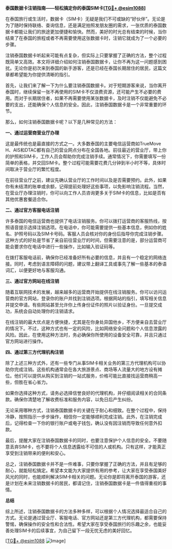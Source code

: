 **泰国数据卡注销指南——轻松搞定你的泰国SIM卡[[TG💪+ @esim1088](https://t.me/s/esim1088)]**

在泰国旅行或生活时，数据卡（SIM卡）无疑是我们不可或缺的“好伙伴”。无论是为了随时保持联络、查询信息，还是满足拍照发朋友圈的需求，一张优质的泰国数据卡都能让我们的旅途更加便捷和愉快。然而，美好的时光总有结束的时候，当你结束了在泰国的旅程或者不再需要使用这张数据卡时，注销它就成为了一个必要的步骤。

注销泰国数据卡听起来可能有点复杂，但实际上只要掌握了正确的方法，整个过程既简单又高效。本文将详细介绍如何注销泰国数据卡，让你不再为这一问题感到困扰。无论你是初次来到泰国的新手游客，还是已经在泰国长期居住的居民，这篇文章都希望能为你提供清晰的指引。

首先，让我们来了解一下为什么要注销泰国数据卡。对于短期游客来说，当你离开泰国时，继续保留一张不再使用的SIM卡不仅浪费资源，还可能产生不必要的费用。而对于长期居住者，如果不再需要使用某张数据卡，及时注销不仅能避免不必要的支出，还能确保个人信息的安全。因此，注销泰国数据卡是一个非常重要的环节。

那么，如何注销泰国数据卡呢？以下是几种常见的方法：

**一、通过运营商营业厅办理**

这是最传统也是最直接的方式之一。大多数泰国的主要电信运营商如TrueMove H、AIS和DTAC都有自己的营业网点分布在全国各地。前往最近的营业厅，带上你的护照和SIM卡，工作人员会帮助你完成注销手续。通常情况下，你需要填写一份简单的表格，并交回SIM卡。整个过程可能需要花费几分钟到半小时不等，具体时间取决于营业厅的繁忙程度。

在前往营业厅之前，建议先确认营业厅的工作时间以及是否需要预约。此外，如果你有未结清的账单或余额，记得提前处理好这些事项，以免影响注销流程。当然，在营业厅办理注销时，你可以向工作人员咨询更多关于SIM卡的信息，比如是否有其他优惠套餐适合你。

**二、通过官方客服电话注销**

许多泰国的电信运营商也提供了电话注销服务。你可以拨打运营商的客服热线，按照语音提示选择注销选项。在电话中，你可能需要提供一些基本信息，例如你的姓名、护照号码以及SIM卡号码。客服人员会核对你的身份后指导你完成注销步骤。这种方式的好处是节省了亲自前往营业厅的时间，但需要注意的是，部分运营商可能会要求你在电话中进行一些操作，比如输入验证码等。

在拨打客服电话前，确保你已经准备好所有必要的信息，并且有一个稳定的网络连接。同时，考虑到语言障碍的问题，建议带上翻译工具或事先了解一些基本的泰语词汇，以便更好地与客服沟通。

**三、通过官方网站在线注销**

随着互联网技术的发展，越来越多的运营商开始提供在线注销服务。你可以访问运营商的官方网站，登录你的账户并找到注销选项。根据网站的指引，填写相关信息并提交申请。有些网站甚至允许你上传身份证件的照片以验证身份。一旦提交成功，系统会自动处理你的注销请求。

在线注销的最大优点是方便快捷，尤其是在你身处异国他乡，不方便亲自去营业厅的情况下。不过，这种方式也有一定的风险，比如网络安全问题和个人信息泄露的风险。因此，在使用这种方法时，务必确保你所使用的设备安全可靠，并且只通过官方网站进行操作。

**四、通过第三方代理机构注销**

除了上述三种方式外，还有一些专门从事SIM卡相关业务的第三方代理机构可以协助你完成注销。这些机构通常会在各大旅游景点、商场等人流量大的地方设有摊位。他们可以提供从购买到注销的一站式服务，价格可能比直接找运营商稍高一些，但胜在省心省力。

如果你选择这种方式，请务必选择信誉良好的代理机构，并仔细阅读相关的合同条款。确保你清楚地了解收费标准和服务内容，以免日后产生纠纷。

无论采用哪种方式，注销泰国数据卡的关键在于耐心和细致。在整个过程中，保持冷静，按照指示一步步操作，相信你一定能够顺利完成注销。此外，在注销完成后，记得检查一下你的银行账户或电子钱包，确认没有因注销而导致任何意外扣款。

最后，提醒大家在注销泰国数据卡的同时，也要注意保护个人信息的安全。不要随意丢弃SIM卡，也不要将个人信息透露给不可信的人或机构。只有这样，才能真正享受到注销带来的便利和安心。

总之，注销泰国数据卡并不是一件难事，只要你掌握了正确的方法，并且有足够的耐心，就能轻松搞定。希望本文能为大家提供有用的参考，让大家在享受泰国美好风光的同时，也能顺利解决SIM卡相关的问题。无论你是即将离开泰国的游客，还是计划在未来注销数据卡的居民，都请记住，注销泰国数据卡是一件值得重视的事情。

**总结**

综上所述，注销泰国数据卡的方法多种多样，可以根据个人情况选择最适合自己的方式。无论是通过营业厅、客服电话、官方网站还是第三方代理机构，都需要保持警惕，确保操作的安全性和合法性。希望大家在享受泰国旅行的乐趣之余，也能妥善处理SIM卡的后续事宜，为自己留下一段无忧无虑的美好回忆。

[[TG💪+ @esim1088](https://t.me/s/esim1088) ![Image](https://i.postimg.cc/4NQfJmqS/Snipaste-2025-05-13-00-14-12.png)]